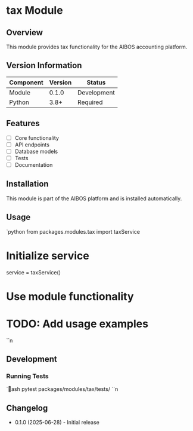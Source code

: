 ﻿# tax Module

## Overview

This module provides tax functionality for the AIBOS accounting platform.

## Version Information

| Component | Version | Status |
|-----------|---------|--------|
| Module | 0.1.0 | Development |
| Python | 3.8+ | Required |

## Features

- [ ] Core functionality
- [ ] API endpoints
- [ ] Database models
- [ ] Tests
- [ ] Documentation

## Installation

This module is part of the AIBOS platform and is installed automatically.

## Usage

`python
from packages.modules.tax import taxService

# Initialize service
service = taxService()

# Use module functionality
# TODO: Add usage examples
``n
## Development

### Running Tests

`ash
pytest packages/modules/tax/tests/
``n
## Changelog

- 0.1.0 (2025-06-28) - Initial release
